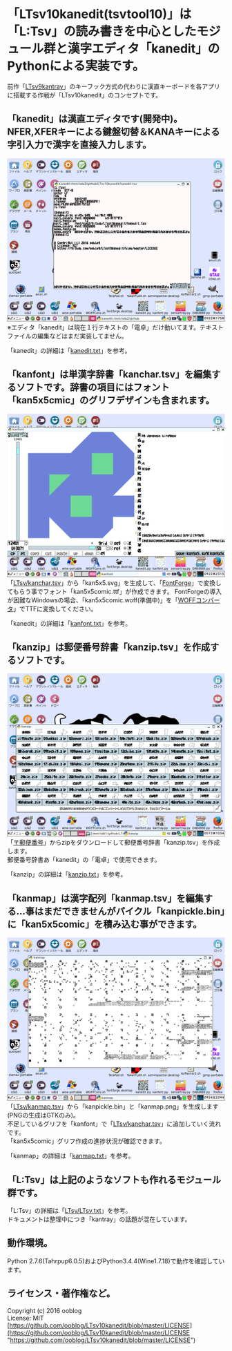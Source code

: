 # 「LTsv10kanedit(tsvtool10)」は「L:Tsv」の読み書きを中心としたモジュール群と漢字エディタ「kanedit」のPythonによる実装です。

前作「[LTsv9kantray](https://github.com/ooblog/LTsv9kantray "LTsv9kantray")」のキーフック方式の代わりに漢直キーボードを各アプリに搭載する作戦が「LTsv10kanedit」のコンセプトです。  


## 「kanedit」は漢直エディタです&#40;開発中&#41;。NFER,XFERキーによる鍵盤切替＆KANAキーによる字引入力で漢字を直接入力します。

![kanedit_512](icon_cap/kanedit_512.png "kanedit")  
※エディタ「kanedit」は現在１行テキストの「電卓」だけ動いてます。テキストファイルの編集などはまだ実装してません。  

「kanedit」の詳細は「[kanedit.txt](kanedit.txt "kanedit.txt")」を参考。  


## 「kanfont」は単漢字辞書「kanchar.tsv」を編集するソフトです。辞書の項目にはフォント「kan5x5cmic」のグリフデザインも含まれます。

![kanfont_512](icon_cap/kanfont_512.png "kanfont")  
「[LTsv/kanchar.tsv](LTsv/kanchar.tsv "LTsv/kanchar.tsv")」から「kan5x5.svg」を生成して、「[FontForge](http://fontforge.github.io/ja/ "FontForge")」で変換してもらう事でフォント「kan5x5comic.ttf」が作成できます。
FontForgeの導入が困難なWindowsの場合、「kan5x5comic.woff&#40;準備中&#41;」を「[WOFFコンバータ](http://opentype.jp/woffconv.htm "WOFFコンバータ")」でTTFに変換してください。  

「kanedit」の詳細は「[kanfont.txt](kanfont.txt "kanfont.txt")」を参考。  


## 「kanzip」は郵便番号辞書「kanzip.tsv」を作成するソフトです。

![kanzip_512](icon_cap/kanzip_512.png "kanzip")  
「[〒郵便番号](http://www.post.japanpost.jp/zipcode/dl/readme.html "郵便番号データの説明 - 日本郵便")」からzipをダウンロードして郵便番号辞書「kanzip.tsv」を作成します。  
郵便番号辞書あ「kanedit」の「電卓」で使用できます。  

「kanzip」の詳細は「[kanzip.txt](kanzip.txt "kanzip.txt")」を参考。  


## 「kanmap」は漢字配列「kanmap.tsv」を編集する…事はまだできませんがパイクル「kanpickle.bin」に「kan5x5comic」を積み込む事ができます。

![kanmap_512](icon_cap/kanmap_512.png "kanmap")  
「[LTsv/kanmap.tsv](LTsv/kanmap.tsv "LTsv/kanmap.tsv")」から「kanpickle.bin」と「kanmap.png」を生成します&#40;PNGの生成はGTKのみ&#41;。  
不足しているグリフを「kanfont」で「[LTsv/kanchar.tsv](LTsv/kanchar.tsv "LTsv/kanchar.tsv")」に追加していく流れです。  
「kan5x5comic」グリフ作成の進捗状況が確認できます。  

「kanmap」の詳細は「[kanmap.txt](kanmap.txt "kanmap.txt")」を参考。  


## 「L&#58;Tsv」は上記のようなソフトも作れるモジュール群です。

「L&#58;Tsv」の詳細は「[LTsv/LTsv.txt](LTsv/LTsv.txt "LTsv.txt")」を参考。  
ドキュメントは整理中につき「kantray」の話題が混在しています。  


## 動作環境。

Python 2.7.6&#40;Tahrpup6.0.5&#41;およびPython3.4.4&#40;Wine1.7.18&#41;で動作を確認しています。  


## ライセンス・著作権など。

Copyright (c) 2016 ooblog  
License: MIT  
[https://github.com/ooblog/LTsv10kanedit/blob/master/LICENSE](https://github.com/ooblog/LTsv10kanedit/blob/master/LICENSE "https://github.com/ooblog/LTsv10kanedit/blob/master/LICENSE")  
